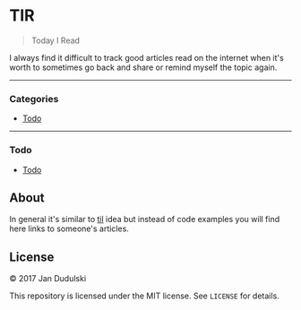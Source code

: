 # TIR

> Today I Read

I always find it difficult to track good articles read on the internet when
it's worth to sometimes go back and share or remind myself the topic again.

---

### Categories

* [Todo](#todo)

---

### Todo

- [Todo](todo/todo.md)

## About

In general it's similar to [til](https://github.com/jandudulski/til) idea but instead of code examples you will find here links to someone's articles.

## License

&copy; 2017 Jan Dudulski

This repository is licensed under the MIT license. See `LICENSE` for details.
